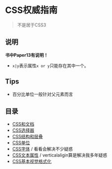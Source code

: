 # CSS权威指南
> 不是居于CSS3

## 说明

**书中Paper13有说明！**

* `x|y`表示属性`x or y`只能存在其中一个。

## Tips

* 百分比单位一般针对父元素而言

## 目录

* [CSS和文档](https://github.com/JiangWeixian/JS-Books/tree/master/CSS%E6%9D%83%E5%A8%81%E6%8C%87%E5%8D%97)
* [CSS选择器](https://github.com/JiangWeixian/JS-Books/tree/master/CSS%E6%9D%83%E5%A8%81%E6%8C%87%E5%8D%97/CSS%E9%80%89%E6%8B%A9%E5%99%A8)
* [CSS结构和层叠](https://github.com/JiangWeixian/JS-Books/tree/master/CSS%E6%9D%83%E5%A8%81%E6%8C%87%E5%8D%97/CSS%E7%BB%93%E6%9E%84%E5%92%8C%E5%B1%82%E5%8F%A0)
* [CSS单位](https://github.com/JiangWeixian/JS-Books/tree/master/CSS%E6%9D%83%E5%A8%81%E6%8C%87%E5%8D%97/CSS%E5%8D%95%E4%BD%8D)
* [CSS字体](https://github.com/JiangWeixian/JS-Books/tree/master/CSS%E6%9D%83%E5%A8%81%E6%8C%87%E5%8D%97/CSS%E5%AD%97%E4%BD%93) / 看看会解决不少疑惑
* [CSS文本属性](https://github.com/JiangWeixian/JS-Books/tree/master/CSS%E6%9D%83%E5%A8%81%E6%8C%87%E5%8D%97/CSS%E6%96%87%E6%9C%AC%E5%B1%9E%E6%80%A7) / verticalaligin算是解决我多年疑惑
* [CSS基本视觉格式化]()